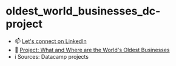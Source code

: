 # oldest_world_businesses_dc-project

- 📫 [Let's connect on LinkedIn](https://www.linkedin.com/in/kelleher-ryan/)
- 📒 [Project: What and Where are the World's Oldest Businesses](https://colab.research.google.com/drive/1JEO-w0pumCesb0U-lq8lrEDi39c2BpYO?usp=sharing)
- ℹ️ Sources: Datacamp projects

